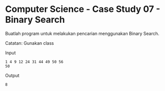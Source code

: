 # Computer Science - Case Study 07 - Binary Search

Buatlah program untuk melakukan pencarian menggunakan Binary Search. 

Catatan: Gunakan class

Input
```
1 4 9 12 24 31 44 49 50 56
50
```

Output
```
8
```
